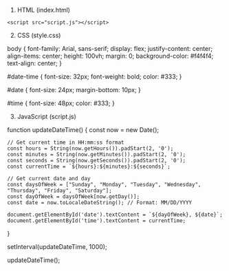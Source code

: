 1. HTML (index.html)


<!DOCTYPE html>
<html lang="en">
<head>
    <meta charset="UTF-8">
    <meta name="viewport" content="width=device-width, initial-scale=1.0">
    <title>Current Date and Time</title>
    <link rel="stylesheet" href="style.css">
</head>
<body>
    <div id="date-time">
        <div id="date"></div>
        <div id="time"></div>
    </div>

    <script src="script.js"></script>
</body>
</html>


2. CSS (style.css)



body {
    font-family: Arial, sans-serif;
    display: flex;
    justify-content: center;
    align-items: center;
    height: 100vh;
    margin: 0;
    background-color: #f4f4f4;
    text-align: center;
}

#date-time {
    font-size: 32px;
    font-weight: bold;
    color: #333;
}

#date {
    font-size: 24px;
    margin-bottom: 10px;
}

#time {
    font-size: 48px;
    color: #333;
}





3. JavaScript (script.js)



function updateDateTime() {
    const now = new Date();
    
    // Get current time in HH:mm:ss format
    const hours = String(now.getHours()).padStart(2, '0');
    const minutes = String(now.getMinutes()).padStart(2, '0');
    const seconds = String(now.getSeconds()).padStart(2, '0');
    const currentTime = `${hours}:${minutes}:${seconds}`;
    
    // Get current date and day
    const daysOfWeek = ["Sunday", "Monday", "Tuesday", "Wednesday", "Thursday", "Friday", "Saturday"];
    const dayOfWeek = daysOfWeek[now.getDay()];
    const date = now.toLocaleDateString(); // Format: MM/DD/YYYY
    
    document.getElementById('date').textContent = `${dayOfWeek}, ${date}`;
    document.getElementById('time').textContent = currentTime;
}


setInterval(updateDateTime, 1000);


updateDateTime();



